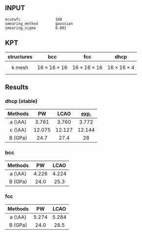 ## INPUT
```
ecutwfc                100
smearing_method        gaussian
smearing_sigma         0.001
```

## KPT

structures | bcc | fcc | dhcp
:-:|:-:|:-:|:-:
k mesh | $$16\times16\times16$$ | $$16\times16\times16$$ | $$16\times16\times4$$

## Results
### dhcp (stable)
Methods | PW | LCAO | [exp.](https://www.sciencedirect.com/science/article/abs/pii/0022508874901635)
:-:|:-:|:-:|:-:
a (\AA) | 3.761 | 3.760 | 3.772
c (\AA) | 12.075 | 12.127 | 12.144
B (GPa) | 24.7 | 27.4 | 28

### bcc
Methods | PW | LCAO 
:-:|:-:|:-:
a (\AA) | 4.226 | 4.224
B (GPa) | 24.0 | 25.3 

### fcc
Methods | PW | LCAO 
:-:|:-:|:-:
a (\AA) | 5.274 | 5.284
B (GPa) | 24.0 | 28.5